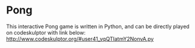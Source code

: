 # Pong
This interactive Pong game is written in Python, and can be directly played on codeskulptor with link below:
http://www.codeskulptor.org/#user41_vqQTIatmY2NonvA.py
